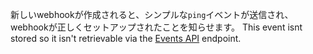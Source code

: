 新しいwebhookが作成されると、シンプルな`ping`イベントが送信され、webhookが正しくセットアップされたことを知らせます。 This event isnt stored so it isn't retrievable via the [Events API](/rest/reference/activity#ping-a-repository-webhook) endpoint.
